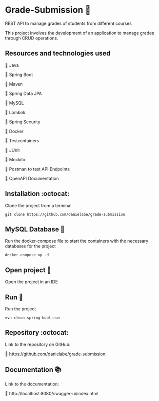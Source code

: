# Grade-Submission :notebook:
REST API to manage grades of students from different courses

This project involves the development of an application to manage grades through CRUD operations.

## Resources and technologies used
:cherry_blossom: Java

:cherry_blossom: Spring Boot

:cherry_blossom: Maven

:cherry_blossom: Spring Data JPA

:cherry_blossom: MySQL

:cherry_blossom: Lombok

:cherry_blossom: Spring Security

:cherry_blossom: Docker

:cherry_blossom: Testcontainers

:cherry_blossom: JUnit

:cherry_blossom: Mockito

:cherry_blossom: Postman to test API Endpoints

:cherry_blossom: OpenAPI Documentation


## Installation :octocat:
Clone the project from a terminal

`git clone https://github.com/danielabe/grade-submission`
## MySQL Database :dolphin:
Run the docker-compose file to start the containers with the necessary databases for the project

`docker-compose up -d`
## Open project :open_file_folder:
Open the project in an IDE

## Run :rocket:
Run the project

`mvn clean spring-boot:run`

## Repository :octocat:
Link to the repository on GitHub:

:link: https://github.com/danielabe/grade-submission

## Documentation :books:
Link to the documentation:

:link: http://localhost:8080/swagger-ui/index.html